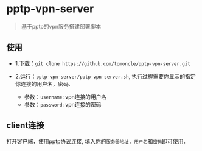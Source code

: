 # pptp-vpn-server
> 基于pptp的vpn服务搭建部署脚本


## 使用
* 1.下载：`git clone https://github.com/tomoncle/pptp-vpn-server.git`

* 2.运行：`pptp-vpn-server/pptp-vpn-server.sh`, 执行过程需要你显示的指定你连接的用户名，密码.
   * 参数：`username`: vpn连接的用户名
   * 参数：`password`: vpn连接的密码

## client连接
打开客户端，使用pptp协议连接, 填入你的`服务器地址`，`用户名`和`密码`即可使用．
